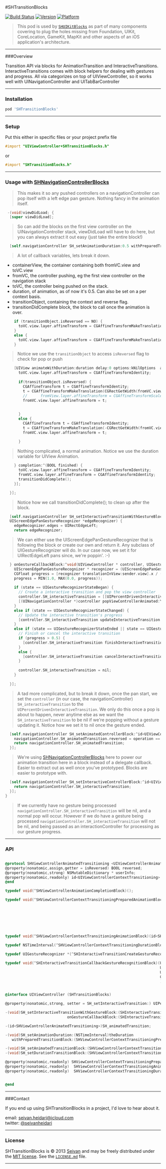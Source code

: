 #SHTransitionBlocks

[![Build Status](https://travis-ci.org/seivan/SHTransitionBlocks.png?branch=master)](https://travis-ci.org/seivan/SHTransitionBlocks)
[![Version](https://cocoapod-badges.herokuapp.com/v/SHTransitionBlocks/badge.png)](http://cocoadocs.org/docsets/SHTransitionBlocks)
[![Platform](https://cocoapod-badges.herokuapp.com/p/SHTransitionBlocks/badge.png)](http://cocoadocs.org/docsets/SHTransitionBlocks)

> This pod is used by [`SHUIKitBlocks`](https://github.com/seivan/SHUIKitBlocks) as part of many components covering to plug the holes missing from Foundation, UIKit, CoreLocation, GameKit, MapKit and other aspects of an iOS application's architecture.

***

###Overview

Transition API via blocks for AnimationTransition and InteractiveTransitions.
InteractiveTransitions comes with block helpers for dealing with gestures and progress.
All via categorizes on top of UIViewController, so it works well with UINavigationController and UITabBarController

***

### Installation

```ruby
pod 'SHTransitionBlocks' 
```

***

### Setup

Put this either in specific files or your project prefix file

```objective-c
#import "UIViewController+SHTransitionBlocks.h"
```
or
```objective-c
#import "SHTransitionBlocks.h"
```

***

### Usage with [SHNavigationControllerBlocks](https://github.com/Seivan/SHNavigationControllerBlocks)

> This makes it so any pushed controllers on a navigationController can pop itself with a left edge pan gesture. 
Nothing fancy in the animation itself. 


```objective-c
 -(void)viewDidLoad; {
  [super viewDidLoad];
```

>So can add the blocks on the first view controller on the UINavigationController stack, viewDidLoad will have to do here, but you can always extract it out easy (just take the entire block!)

```objective-c
  [self.navigationController SH_setAnimationDuration:0.5 withPreparedTransitionBlock:^(UIView *containerView, UIViewController *fromVC, UIViewController *toVC, NSTimeInterval duration, id<SHViewControllerAnimatedTransitioning> transitionObject, SHViewControllerAnimationCompletionBlock transitionDidComplete) {
```

> A lot of callback variables, lets break it down.

  * containerView, the container containing both fromVC.view and toVC.view
  * fromVC, the controller pushing, eg the first view controller on the navigation stack
  * toVC, the controller being pushed on the stack. 
  * duration, of animation, as of now it's 0.5. Can also be set on a per context basis. 
  * transitionObject, containing the context and reverse flag.
  * transitionDidComplete block, the block to call once the animation is over. 

```objective-c
    if (transitionObject.isReversed == NO) {
      toVC.view.layer.affineTransform = CGAffineTransformMakeTranslation(CGRectGetWidth(toVC.view.frame), 0);
    }
    else {
      toVC.view.layer.affineTransform = CGAffineTransformMakeTranslation(-CGRectGetWidth(toVC.view.frame), 0);
    }
```

> Notice we use the ```transitionObject``` to access ```isReversed``` flag to check for pop or push

```objective-c
    [UIView animateWithDuration:duration delay:0 options:kNilOptions  animations:^{
      toVC.view.layer.affineTransform = CGAffineTransformIdentity;
      
      if(transitionObject.isReversed) {
        CGAffineTransform t = CGAffineTransformIdentity;
        t = CGAffineTransformMakeTranslation(CGRectGetWidth(fromVC.view.frame), 0);
        //      fromView.layer.affineTransform = CGAffineTransformScale(t, 0.5, 0.5);
        fromVC.view.layer.affineTransform = t;
        
        
      }
      else {
        CGAffineTransform t = CGAffineTransformIdentity;
        t = CGAffineTransformMakeTranslation(-CGRectGetWidth(fromVC.view.frame), 0);
        fromVC.view.layer.affineTransform = t;
        
      }
```
> Nothing complicated, a normal animation. Notice we use the duration variable for UIView Animation.

      
```objective-c
    } completion:^(BOOL finished) {
      toVC.view.layer.affineTransform = CGAffineTransformIdentity;
      fromVC.view.layer.affineTransform = CGAffineTransformIdentity;
      transitionDidComplete();
    }];

  }];

```

> Notice how we call transitionDidComplete(); to clean up after the block. 
  
```objective-c
  [self.navigationController SH_setInteractiveTransitionWithGestureBlock:^UIGestureRecognizer *(
  UIScreenEdgePanGestureRecognizer *edgeRecognizer) {
    edgeRecognizer.edges = UIRectEdgeLeft;
    return edgeRecognizer;
```

  > We can either use the UIScreenEdgePanGestureRecognizer that is following the block or create our own and return it. Any subclass of UIGestureRecognizer will do. 
  In our case now, we set it for UIRectEdgeLeft pans since, we're poppin'. :-) 
 
```objective-c
  } onGestureCallbackBlock:^void(UIViewController * controller, UIGestureRecognizer *sender, UIGestureRecognizerState state, CGPoint location) {
    UIScreenEdgePanGestureRecognizer * recognizer = (UIScreenEdgePanGestureRecognizer*)sender;
    CGFloat progress = [recognizer translationInView:sender.view].x / (recognizer.view.bounds.size.width * 1.0);
    progress = MIN(1.0, MAX(0.0, progress));
    
    if (state == UIGestureRecognizerStateBegan) {
      // Create a interactive transition and pop the view controller
      controller.SH_interactiveTransition = [[UIPercentDrivenInteractiveTransition alloc] init];
      [(UINavigationController *)controller popViewControllerAnimated:YES];
    }
    else if (state == UIGestureRecognizerStateChanged) {
      // Update the interactive transition's progress
      [controller.SH_interactiveTransition updateInteractiveTransition:progress];
    }
    else if (state == UIGestureRecognizerStateEnded || state == UIGestureRecognizerStateCancelled) {
      // Finish or cancel the interactive transition
      if (progress > 0.5) {
        [controller.SH_interactiveTransition finishInteractiveTransition];
      }
      else {
        [controller.SH_interactiveTransition cancelInteractiveTransition];
      }
      
      controller.SH_interactiveTransition = nil;
    }
  
  }];
```

  > A tad more complicated, but to break it down, once the pan start, 
  we set the ```controller``` (in our case, the navigationController) 
  ```SH_interactiveTransition``` to the ```UIPercentDrivenInteractiveTransition```. 
  We only do this once a pop is about to happen, never anytime else as we want the 
  ```SH_interactiveTransition``` to be nil if we're popping without a gesture updating it. 
  Notice how we set it to nil once the gesture ended. 



```objective-c
  [self.navigationController SH_setAnimatedControllerBlock:^id<UIViewControllerAnimatedTransitioning>(UINavigationController *navigationController, UINavigationControllerOperation operation, UIViewController *fromVC, UIViewController *toVC) {
    navigationController.SH_animatedTransition.reversed = operation == UINavigationControllerOperationPop;
    return navigationController.SH_animatedTransition;
  }];
```

  > We're using [SHNavigationControllerBlocks](https://github.com/Seivan/) here to power our animation transition here in a block instead of a delegate callback. Easier to extract out as well once you've prototyped. Blocks are easier to prototype with. 


```objective-c
  [self.navigationController SH_setInteractiveControllerBlock:^id<UIViewControllerInteractiveTransitioning>(UINavigationController *navigationController, id<UIViewControllerAnimatedTransitioning> animationController) {
    return navigationController.SH_interactiveTransition;
  }];
}
```

  > If we currently have no gesture being processed ```navigationController.SH_interactiveTransition``` will be nil, and a normal pop will occur.
  However if we do have a gesture being processed ```navigationController.SH_interactiveTransition``` will not be nil, and being passed as an interactionController for processing as our gesture progress. 




***

### API

```objective-c

@protocol SHViewControllerAnimatedTransitioning <UIViewControllerAnimatedTransitioning>
@property(nonatomic,assign,getter = isReversed) BOOL reversed;
@property(nonatomic,strong) NSMutableDictionary * userInfo;
@property(nonatomic,readonly) id<UIViewControllerContextTransitioning> transitionContext;
@end

typedef void(^SHViewControllerAnimationCompletionBlock)();

typedef void(^SHViewControllerContextTransitioningPreparedAnimationBlock)(UIView * containerView,
                                                                          UIViewController * fromVC,
                                                                          UIViewController * toVC,
                                                                          NSTimeInterval duration,
                                                                          id<SHViewControllerAnimatedTransitioning> transitionObject,
                                                                          SHViewControllerAnimationCompletionBlock transitionDidComplete
                                                                          );

typedef void(^SHViewControllerContextTransitioningAnimationBlock)(id<SHViewControllerAnimatedTransitioning> transitionObject);

typedef NSTimeInterval(^SHViewControllerContextTransitioningDurationBlock)(id<SHViewControllerAnimatedTransitioning> transitionObject);

typedef UIGestureRecognizer *(^SHInteractiveTransitionCreateGestureRecognitionBlock)(UIScreenEdgePanGestureRecognizer * edgeRecognizer);

typedef void(^SHInteractiveTransitionCallbackGestureRecognitionBlock)(UIViewController * controller,
                                                                      UIGestureRecognizer * recognizer,
                                                                      UIGestureRecognizerState state,
                                                                      CGPoint location
                                                                      );


@interface UIViewController (SHTransitionBlocks)

@property(nonatomic,strong, setter = SH_setInteractiveTransition:) UIPercentDrivenInteractiveTransition * SH_interactiveTransition;

-(void)SH_setInteractiveTransitionWithGestureBlock:(SHInteractiveTransitionCreateGestureRecognitionBlock)theGestureCreateBlock
                            onGestureCallbackBlock:(SHInteractiveTransitionCallbackGestureRecognitionBlock)theGestureCallbackBlock;

-(id<SHViewControllerAnimatedTransitioning>)SH_animatedTransition;

-(void)SH_setAnimationDuration:(NSTimeInterval)theDuration
   withPreparedTransitionBlock:(SHViewControllerContextTransitioningPreparedAnimationBlock)theBlock;

-(void)SH_setAnimatedTransitionBlock:(SHViewControllerContextTransitioningAnimationBlock)theBlock;
-(void)SH_setDurationTransitionBlock:(SHViewControllerContextTransitioningDurationBlock)theBlock;

@property(nonatomic,readonly) SHViewControllerContextTransitioningPreparedAnimationBlock SH_blockAnimationDurationWithPreparedTransition;
@property(nonatomic,readonly)  SHViewControllerContextTransitioningAnimationBlock SH_blockAnimatedTransition;
@property(nonatomic,readonly)  SHViewControllerContextTransitioningDurationBlock SH_blockDurationTransition;


@end
```

***

###Contact


If you end up using SHTransitionBlocks in a project, I'd love to hear about it.

email: [seivan.heidari@icloud.com](mailto:seivan.heidari@icloud.com)  
twitter: [@seivanheidari](https://twitter.com/seivanheidari)

***

### License

SHTransitionBlocks is © 2013 [Seivan](http://www.github.com/seivan) and may be freely
distributed under the [MIT license](http://opensource.org/licenses/MIT).
See the [`LICENSE.md`](https://github.com/seivan/SHTransitionBlocks/blob/master/LICENSE.md) file.

*** 